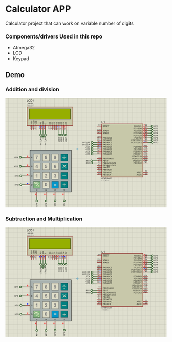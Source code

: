# Calculator APP
Calculator project that can work on variable number of digits

### Components/drivers Used  in this repo
* Atmega32
* LCD
* Keypad

## Demo
### Addition and division
<p align="center"><img src="gifs/calc.gif"\></p>

### Subtraction and Multiplication
<p align="center"><img src="gifs/calc2.gif"\></p>
